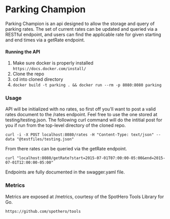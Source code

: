 # Parking Champion

Parking Champion is an api designed to allow the storage and query of parking rates. The set of current rates can be updated and queried via a RESTful endpoint, and users can find the applicable rate for given starting and end times via a getRate endpoint.

#### Running the API

1. Make sure docker is properly installed `https://docs.docker.com/install/`
2. Clone the repo
3. cd into cloned directory
4. `docker build -t parking . && docker run --rm -p 8080:8080 parking`

### Usage

API will be initialized with no rates, so first off you'll want to post a valid rates document to the /rates endpoint. Feel free to use the one stored at testing/testing.json. The following curl command will do the intitial post for you if run from the top-level directory of the cloned repo.

`curl -i -X POST localhost:8080/rates -H "Content-Type: text/json" --data "@testfiles/testing.json"`

From there rates can be queried via the getRate endpoint.

`curl "localhost:8080/getRate?start=2015-07-01T07:00:00-05:00&end=2015-07-01T12:00:00-05:00"`

Endpoints are fully documented in the swagger.yaml file.

### Metrics

Metrics are exposed at /metrics, courtesy of the SpotHero Tools Library for Go.

`https://github.com/spothero/tools`
